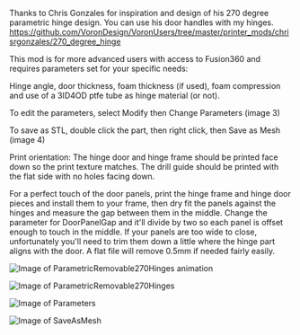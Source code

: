 Thanks to Chris Gonzales for inspiration and design of his 270 degree parametric hinge design. You can use his door handles with my hinges. https://github.com/VoronDesign/VoronUsers/tree/master/printer_mods/chrisrgonzales/270_degree_hinge

This mod is for more advanced users with access to Fusion360 and requires parameters set for your specific needs: 

Hinge angle, door thickness, foam thickness (if used), foam compression and use of a 3ID4OD ptfe tube as hinge material (or not). 

To edit the parameters, select Modify then Change Parameters (image 3)

To save as STL, double click the part, then right click, then Save as Mesh (image 4) 

Print orientation: The hinge door and hinge frame should be printed face down so the print texture matches. The drill guide should be printed with the flat side with no holes facing down.  

For a perfect touch of the door panels, print the hinge frame and hinge door pieces and install them to your frame, then dry fit the panels against the hinges and measure the gap between them in the middle.  Change the parameter for DoorPanelGap and it'll divide by two so each panel is offset enough to touch in the middle. If your panels are too wide to close, unfortunately you'll need to trim them down a little where the hinge part aligns with the door.  A flat file will remove 0.5mm if needed fairly easily.

![Image of ParametricRemovable270Hinges animation](https://github.com/LoganFraser/VoronMods/blob/main/ParametricRemovable270Hinges/Images/ParametricRemovable270Hinges.gif)

![Image of ParametricRemovable270Hinges](https://github.com/LoganFraser/VoronMods/blob/main/ParametricRemovable270Hinges/Images/ParametricRemovable270Hinges.png)

![Image of Parameters](https://github.com/LoganFraser/VoronMods/blob/main/ParametricRemovable270Hinges/Images/F3DParameters.png)

![Image of SaveAsMesh](https://github.com/LoganFraser/VoronMods/blob/main/ParametricRemovable270Hinges/Images/SaveAsMesh.png)
